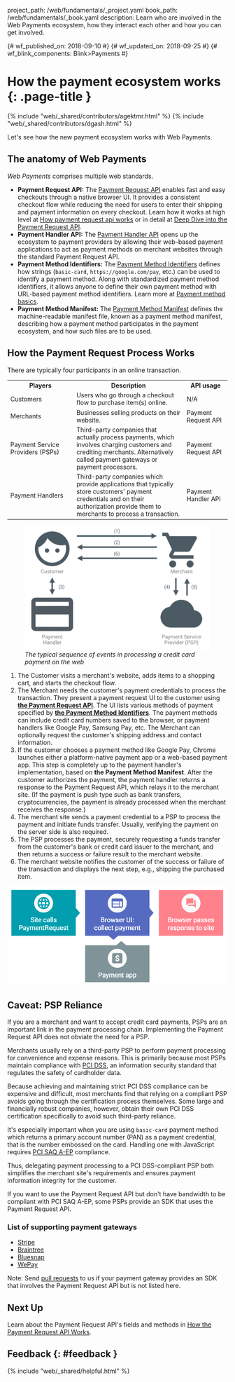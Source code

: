 project_path: /web/fundamentals/_project.yaml
book_path: /web/fundamentals/_book.yaml
description: Learn who are involved in the Web Payments ecosystem, how they interact each other and how you can get involved.

{# wf_published_on: 2018-09-10 #}
{# wf_updated_on: 2018-09-25 #}
{# wf_blink_components: Blink>Payments #}

# How the payment ecosystem works {: .page-title }

{% include "web/_shared/contributors/agektmr.html" %}
{% include "web/_shared/contributors/dgash.html" %}

Let's see how the new payment ecosystem works with Web Payments.

## The anatomy of Web Payments

_Web Payments_ comprises multiple web standards.

*   **Payment Request API:** The [Payment Request
    API](https://www.w3.org/TR/payment-request/) enables fast and easy checkouts
    through a native browser UI. It provides a consistent checkout flow while
    reducing the need for users to enter their shipping and payment information
    on every checkout. Learn how it works at high level at [How payment request
    api works](payments/basics/how-payment-request-api-works) or in detail at
    [Deep Dive into the Payment Request
    API](payments/merchant-guide/deep-dive-into-payment-request).
*   **Payment Handler API:** The [Payment Handler
    API](https://w3c.github.io/payment-handler/) opens up the ecosystem to
    payment providers by allowing their web-based payment applications to act as
    payment methods on merchant websites through the standard Payment Request
    API.
*   **Payment Method Identifiers:** The [Payment Method
    Identifiers](https://w3c.github.io/payment-method-id/) defines how strings
    (`basic-card`, `https://google.com/pay`, etc.) can be used to identify a
    payment method. Along with standardized payment method identifiers, it
    allows anyone to define their own payment method with URL-based payment
    method identifiers. Learn more at [Payment method
    basics](payments/basics/payment-method-basics).
*   **Payment Method Manifest:** The [Payment Method
    Manifest](https://w3c.github.io/payment-method-manifest/) defines the
    machine-readable manifest file, known as a payment method manifest,
    describing how a payment method participates in the payment ecosystem, and
    how such files are to be used.

## How the Payment Request Process Works

There are typically four participants in an online transaction.

<table>
  <tr>
   <th style="width:30%;">Players</th>
   <th style="width:50%;">Description</th>
   <th style="width:20%;">API usage</th>
  </tr>
  <tr>
   <td>Customers</td>
   <td>Users who go through a checkout flow to purchase item(s) online.
   </td>
   <td>N/A</td>
  </tr>
  <tr>
   <td>Merchants</td>
   <td>Businesses selling products on their website.
   </td>
   <td>Payment Request API</td>
  </tr>
  <tr>
   <td>Payment Service Providers (PSPs)</td>
   <td>Third-party companies that actually process payments, 
   which involves charging customers and crediting merchants. 
   Alternatively called payment gateways or payment processors.
   </td>
   <td>Payment Request API</td>
  </tr>
  <tr>
   <td>Payment Handlers</td>
   <td>Third-party companies which provide applications that typically 
   store customers' payment credentials and on their authorization 
   provide them to merchants to process a transaction.
   </td>
   <td>Payment Handler API</td>
  </tr>
</table>

<figure>
  <img src="../images/payment-ecosystem/payment-interactions.png" alt="" />
  <figcaption><i>The typical sequence of events in processing a credit card
  payment on the web</i></figcaption>
</figure>

1.  The Customer visits a merchant's website, adds items to a shopping cart, and
    starts the checkout flow.
1.  The Merchant needs the customer's payment credentials to process the
    transaction. They present a payment request UI to the customer using [**the
    Payment Request
    API**](/web/fundamentals/payments/basics/how-payment-request-api-works). The
    UI lists various methods of payment specified by [**the Payment Method
    Identifiers**](/web/fundamentals/payments/basics/payment-method-basics). The
    payment methods can include credit card numbers saved to the browser, or
    payment handlers like Google Pay, Samsung Pay, etc. The Merchant can
    optionally request the customer's shipping address and contact information.
1.  If the customer chooses a payment method like Google Pay, Chrome launches
    either a platform-native payment app or a web-based payment app. This step
    is completely up to the payment handler's implementation, based on **the
    Payment Method Manifest**. After the customer authorizes the payment, the
    payment handler returns a response to the Payment Request API, which relays
    it to the merchant site. (If the payment is push type such as bank
    transfers, cryptocurrencies, the payment is already processed when the
    merchant receives the response.)
1.  The merchant site sends a payment credential to a PSP to process the payment
    and initiate funds transfer. Usually, verifying the payment on the server
    side is also required.
1.  The PSP processes the payment, securely requesting a funds transfer from the
    customer's bank or credit card issuer to the merchant, and then returns a
    success or failure result to the merchant website.
1.  The merchant website notifies the customer of the success or failure of the
    transaction and displays the next step, e.g., shipping the purchased item.

![](../images/payment-ecosystem/payment-transaction-process.png)

## Caveat: PSP Reliance

If you are a merchant and want to accept credit card payments, PSPs are an
important link in the payment processing chain. Implementing the Payment Request
API does not obviate the need for a PSP.

Merchants usually rely on a third-party PSP to perform payment processing for
convenience and expense reasons. This is primarily because most PSPs maintain
compliance with [PCI
DSS](https://en.wikipedia.org/wiki/Payment_Card_Industry_Data_Security_Standard),
an information security standard that regulates the safety of cardholder data.

Because achieving and maintaining strict PCI DSS compliance can be expensive and
difficult, most merchants find that relying on a compliant PSP avoids going
through the certification process themselves. Some large and financially robust
companies, however, obtain their own PCI DSS certification specifically to avoid
such third-party reliance.

It's especially important when you are using `basic-card` payment method which
returns a primary account number (PAN) as a payment credential, that is the
number embossed on the card. Handling one with JavaScript requires [PCI SAQ
A-EP](https://www.pcisecuritystandards.org/documents/PCI-DSS-v3_2-SAQ-A_EP.pdf)
compliance.

Thus, delegating payment processing to a PCI DSS-compliant PSP both simplifies
the merchant site's requirements and ensures payment information integrity for
the customer.

If you want to use the Payment Request API but don't have bandwidth to be
compliant with PCI SAQ A-EP, some PSPs provide an SDK that uses the Payment
Request API.

### List of supporting payment gateways

* [Stripe](https://stripe.com/docs/stripe-js/elements/payment-request-button)
* [Braintree](https://developers.braintreepayments.com/guides/payment-request/overview)
* [Bluesnap](https://developers.bluesnap.com/v8976-Basics/docs/payment-request-api)
* [WePay](https://developer.wepay.com/docs/mobile/payment-request-api)

Note: Send [pull requests](https://github.com/google/WebFundamentals/pulls) to
us if your payment gateway provides an SDK that involves the Payment Request API
but is not listed here.

## Next Up

Learn about the Payment Request API's fields and methods in [How the Payment
Request API
Works](/web/fundamentals/payments/basics/how-payment-request-api-works).

## Feedback {: #feedback }

{% include "web/_shared/helpful.html" %}
